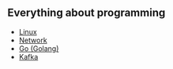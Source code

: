 ## Everything about programming
* [Linux](linux/README.md)
* [Network](network/README.md)
* [Go (Golang)](go/README.md)
* [Kafka](kafka/README.md)

